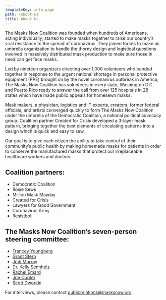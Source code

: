 ```yaml
---
templateKey: info-page
path: /about-us
title: About Us
---
```


The Masks Now Coalition was founded when hundreds of Americans, acting individually, started to make masks together to raise our country’s viral resistance to the spread of coronavirus. They joined forces to make an umbrella organization to handle the thorny design and logistical questions involved in massively distributed mask production to make sure those in need can get face masks.

Led by nineteen organizers directing over 1,000 volunteers who banded together in response to the urgent national shortage in personal protective equipment (PPE) brought on by the novel coronavirus outbreak in America, The Masks Now Coalition has volunteers in every state, Washington D.C. and Puerto Rico ready to answer the call from over 125 hospitals in 28 states which have made public appeals for homesewn masks.

Mask makers, a physician, logistics and IT experts, creators, former federal officials, and artists converged quickly to form The Masks Now Coalition under the umbrella of the Democratic Coalition, a national political advocacy group. Coalition partner Created for Crisis developed a 3-layer mask pattern, bringing together the best elements of circulating patterns into a design which is quick and easy to sew.

Our goal is to give each citizen the ability to take control of their community’s public health by making homemade masks for patients in order to conserve the manufactured masks that protect our irreplaceable healthcare workers and doctors.

## Coalition partners:

* Democratic Coalition
* Rosie Sews
* Million Mask Mayday
* Created for Crisis
* Lawyers for Good Government
* Coronavirus Army
* Resistbot

## The Masks Now Coalition’s seven-person steering committee:

* [Francey Youngberg](mailto:francey.youngberg@masksnow.org)
* [Grant Stern](mailto:grantstern@masksnow.org)
* [Jodi Murray](mailto:jodimurray@masksnow.org)
* [Dr. Kelly Sennholz](mailto:DrSennholz@masksnow.org)
* [Rachel Emard](mailto:rachel@masksnow.org)  
* [Joe Cooter](mailto:joe@masksnow.org)
* [Scott Dworkin](scott@masksnow.org)

For interviews, please contact [publicrelations@masksnow.org](mailto:publicrelations@masksnow.org)